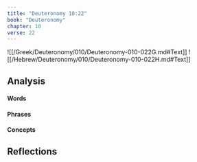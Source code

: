 ```yaml
---
title: "Deuteronomy 10:22"
book: "Deuteronomy"
chapter: 10
verse: 22
---
```

![[/Greek/Deuteronomy/010/Deuteronomy-010-022G.md#Text]]
![[/Hebrew/Deuteronomy/010/Deuteronomy-010-022H.md#Text]]

## Analysis

#### Words

#### Phrases

#### Concepts

## Reflections
